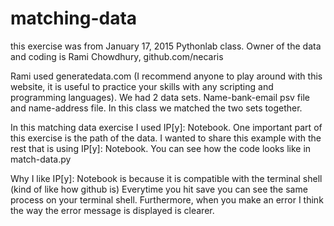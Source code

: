 # matching-data

this exercise was from January 17, 2015 Pythonlab class. Owner of the data and coding is Rami Chowdhury, github.com/necaris 

Rami used generatedata.com (I recommend anyone to play around with this website, it is useful to practice your skills with any scripting and programming languages). We had 2 data sets. Name-bank-email psv file and name-address file. In this class we matched the two sets together.

In this matching data exercise I used IP[y]: Notebook. One important part of this exercise is the path of the data. 
I wanted to share this example with the rest that is using IP[y]: Notebook. You can see how the code looks like in match-data.py

Why I like IP[y]: Notebook is because it is compatible with the terminal shell (kind of like how github is) Everytime you hit save you can see the same process on your terminal shell. Furthermore, when you make an error I think the way the error message is displayed is clearer. 

